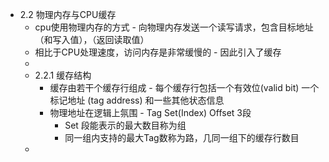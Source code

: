 - 2.2 物理内存与CPU缓存
	- cpu使用物理内存的方式 - 向物理内存发送一个读写请求，包含目标地址（和写入值），（返回读取值）
	- 相比于CPU处理速度，访问内存是非常缓慢的 - 因此引入了缓存
	-
	- 2.2.1 缓存结构
		- 缓存由若干个缓存行组成 - 每个缓存行包括一个有效位(valid bit) 一个标记地址 (tag address) 和一些其他状态信息
		- 物理地址在逻辑上氛围 - Tag Set(Index) Offset 3段
			- Set 段能表示的最大数目称为组
			- 同一组内支持的最大Tag数称为路，几同一组下的缓存行数目
	-